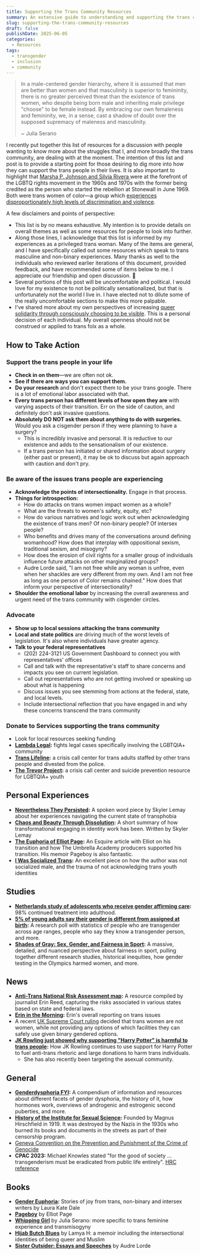 ```yaml
---
title: Supporting the Trans Community Resources
summary: An extensive guide to understanding and supporting the trans community, including actionable steps, essential resources, and perspectives on current challenges facing transgender individuals.
slug: supporting-the-trans-community-resources
draft: false
publishDate: 2025-06-05
categories:
  - Resources
tags:
  - transgender
  - inclusion
  - community
---
```

> In a male-centered gender hierarchy, where it is assumed that men are better than women and that masculinity is superior to femininity, there is no greater perceived threat than the existence of trans women, who despite being born male and inheriting male privilege "choose" to be female instead. By embracing our own femaleness and femininity, we, in a sense, cast a shadow of doubt over the supposed supremacy of maleness and masculinity.
> 
> ~ Julia Serano

I recently put together this list of resources for a discussion with people wanting to know more about the struggles that I, and more broadly the trans community, are dealing with at the moment. The intention of this list and post is to provide a starting point for those desiring to dig more into how they can support the trans people in their lives. It is also important to highlight that [Marsha P. Johnson and Silvia Rivera ](https://historynavigator.org/2020/06/15/marsha-p-johnson-and-sylvia-rivera-activists/)were at the forefront of the LGBTQ rights movement in the 1960s and 1970s with the former being credited as the person who started the rebellion at Stonewall in June 1969. Both were trans women of color—a group which [experiences disproportionately high levels of discrimination and violence](https://theconversation.com/transgender-people-of-color-face-unique-challenges-as-gender-discrimination-and-racism-intersect-179515). 

A few disclaimers and points of perspective:

* This list is by no means exhaustive. My intention is to provide details on overall themes as well as some resources for people to look into further.
* Along those lines, I acknowledge that this list is informed by my experiences as a privileged trans woman. Many of the items are general, and I have specifically called out some resources which speak to trans masculine and non-binary experiences. Many thanks as well to the individuals who reviewed earlier iterations of this document, provided feedback, and have recommended some of items below to me. I appreciate our friendship and open discussion. 💜
* Several portions of this post will be uncomfortable and political. I would love for my existence to not be politically sensationalized, but that is unfortunately not the world I live in. I have elected not to dilute some of the really uncomfortable sections to make this more palpable.
* I've shared more about my own perspectives of increasing [queer solidarity through consciously choosing to be visible](queer-solidarity-and-the-impact-of-visibility-tanking). This is a personal decision of each individual. My overall openness should not be construed or applied to trans folx as a whole.
## How to Take Action

### Support the trans people in your life

- **Check in on them**—we are often not ok.
- **See if there are ways you can support them.**
- **Do your research** and don't expect them to be your trans google. There is a lot of emotional labor associated with that.
- **Every trans person has different levels of how open they are** with varying aspects of their transition. Err on the side of caution, and definitely don't ask invasive questions.
- **Absolutely DO NOT ask them about anything to do with surgeries.** Would you ask a cisgender person if they were planning to have a surgery?
    - This is incredibly invasive and personal. It is reductive to our existence and adds to the sensationalism of our existence.
    - If a trans person has initiated or shared information about surgery (either past or present), it may be ok to discuss but again approach with caution and don't pry.

### Be aware of the issues trans people are experiencing

- **Acknowledge the points of intersectionality.** Engage in that process.
- **Things for introspection:**
    - How do attacks on trans women impact women as a whole?
    - What are the threats to women's safety, equity, etc?
    - How do various narratives and logic work out when acknowledging the existence of trans men? Of non-binary people? Of intersex people?
    - Who benefits and drives many of the conversations around defining womanhood? How does that interplay with oppositional sexism, traditional sexism, and misogyny?
    - How does the erosion of civil rights for a smaller group of individuals influence future attacks on other marginalized groups?
    - Audre Lorde said, "I am not free while any woman is unfree, even when her shackles are very different from my own. And I am not free as long as one person of Color remains chained." How does that inform your perspective of intersectionality?
- **Shoulder the emotional labor** by increasing the overall awareness and urgent need of the trans community with cisgender circles.

### Advocate

- **Show up to local sessions attacking the trans community**
- **Local and state politics** are driving much of the worst levels of legislation. It's also where individuals have greater agency.
- **Talk to your federal representatives**
    - (202) 224-3121 US Government Dashboard to connect you with representatives' offices
    - Call and talk with the representative's staff to share concerns and impacts you see on current legislation.
    - Call out representatives who are not getting involved or speaking up about what is happening
    - Discuss issues you see stemming from actions at the federal, state, and local levels.
    - Include intersectional reflection that you have engaged in and why these concerns transcend the trans community

### Donate to Services supporting the trans community

- Look for local resources seeking funding
- **[Lambda Legal](https://lambdalegal.org/):** fights legal cases specifically involving the LGBTQIA+ community
- **[Trans Lifeline](https://translifeline.org/):** a crisis call center for trans adults staffed by other trans people and divested from the police.
- **[The Trevor Project](https://www.thetrevorproject.org/):** a crisis call center and suicide prevention resource for LGBTQIA+ youth

## Personal Experiences

- **[Nevertheless They Persisted](/blog/nevertheless-they-persisted):** A spoken word piece by Skyler Lemay about her experiences navigating the current state of transphobia
- **[Chaos and Beauty Through Dissolution](/blog/chaos-and-beauty-through-dissolution):** A short summary of how transformational engaging in identity work has been. Written by Skyler Lemay
- **[The Euphoria of Elliot Page](https://www.esquire.com/entertainment/tv/a40011366/elliot-page-umbrella-academy-euphoria/):** An Esquire article with Elliot on his transition and how The Umbrella Academy producers supported his transition. His memoir Pageboy is also fantastic.
- **[I Was Socialized Trans](https://aninjusticemag.com/i-was-socialized-trans-b2fa870866a4):** An excellent piece on how the author was not socialized male, and the trauma of not acknowledging trans youth identities

## Studies

- **[Netherlands study of adolescents who receive gender affirming care](https://www.thelancet.com/journals/lanchi/article/PIIS2352-4642(22)00254-1/abstract):** 98% continued treatment into adulthood.
- **[5% of young adults say their gender is different from assigned at birth](https://www.pewresearch.org/short-reads/2022/06/07/about-5-of-young-adults-in-the-u-s-say-their-gender-is-different-from-their-sex-assigned-at-birth/):** A research poll with statistics of people who are transgender across age ranges, people who say they know a transgender person, and more.
- **[Shades of Gray: Sex, Gender, and Fairness in Sport](https://www.barbellmedicine.com/blog/shades-of-gray-sex-gender-and-fairness-in-sport/):** A massive, detailed, and nuanced perspective about fairness in sport, pulling together different research studies, historical inequities, how gender testing in the Olympics harmed women, and more.

## News

- **[Anti-Trans National Risk Assessment map](https://www.erininthemorning.com/p/anti-trans-national-risk-assessment):** A resource compiled by journalist Erin Reed, capturing the risks associated in various states based on state and federal laws.
- **[Erin in the Morning](https://www.erininthemorning.com/):** Erin's overall reporting on trans issues
- A recent [UK Supreme Court ruling](https://www.lgbtqnation.com/2025/04/uk-supreme-court-rules-that-trans-women-are-not-women-under-the-law/) decided that trans women are not women, while not providing any options of which facilities they can safely use given binary gendered options.
- **[JK Rowling just showed why supporting "Harry Potter" is harmful to trans people](https://www.lgbtqnation.com/2025/04/jk-rowling-just-showed-why-supporting-harry-potter-is-harmful-to-trans-people/):** How JK Rowling continues to use support for Harry Potter to fuel anti-trans rhetoric and large donations to harm trans individuals.
    - She has also recently been targeting the asexual community.

## General

- **[Genderdysphoria FYI](https://genderdysphoria.fyi/):** A compendium of information and resources about different facets of gender dysphoria, the history of it, how hormones work, overviews of androgenic and estrogenic second puberties, and more.
- **[History of the Institute for Sexual Science](https://en.wikipedia.org/wiki/Institut_f%C3%BCr_Sexualwissenschaft):** Founded by Magnus Hirschfield in 1919. It was destroyed by the Nazis in the 1930s who burned its books and documents in the streets as part of their censorship program.
- [Geneva Convention on the Prevention and Punishment of the Crime of Genocide](https://www.un.org/en/genocideprevention/documents/atrocity-crimes/Doc.1_Convention%20on%20the%20Prevention%20and%20Punishment%20of%20the%20Crime%20of%20Genocide.pdf)
- **CPAC 2023:** Michael Knowles stated "for the good of society … transgenderism must be eradicated from public life entirely". [HRC reference](https://www.hrc.org/press-releases/human-rights-campaign-extremists-at-cpac-laid-bare-hatred-at-root-of-vile-legislation-targeting-trans-people)

## Books

- **[Gender Euphoria](https://unbound.com/products/gender-euphoria):** Stories of joy from trans, non-binary and intersex writers by Laura Kate Dale
- **[Pageboy](https://www.goodreads.com/book/show/60473073-pageboy)** by Elliot Page
- **[Whipping Girl](https://www.juliaserano.com/whippinggirl.html)** by Julia Serano: more specific to trans feminine experience and transmisogyny
- **[Hijab Butch Blues](https://www.goodreads.com/book/show/61111274-hijab-butch-blues)** by Lamya H: a memoir including the intersectional identities of being queer and Muslim
- **[Sister Outsider: Essays and Speeches](https://www.goodreads.com/book/show/32951.Sister_Outsider)** by Audre Lorde